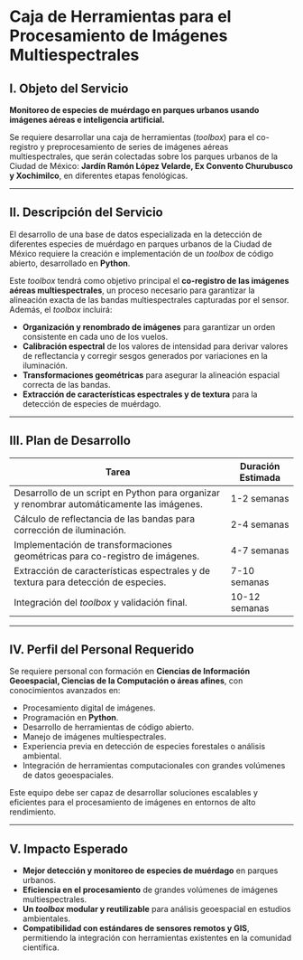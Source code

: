 # **Caja de Herramientas para el Procesamiento de Imágenes Multiespectrales**

## **I. Objeto del Servicio**

**Monitoreo de especies de muérdago en parques urbanos usando imágenes aéreas e inteligencia artificial.**

Se requiere desarrollar una caja de herramientas (*toolbox*) para el co-registro y preprocesamiento de series de imágenes aéreas multiespectrales, que serán colectadas sobre los parques urbanos de la Ciudad de México: **Jardín Ramón López Velarde, Ex Convento Churubusco y Xochimilco**, en diferentes etapas fenológicas.

---

## **II. Descripción del Servicio**

El desarrollo de una base de datos especializada en la detección de diferentes especies de muérdago en parques urbanos de la Ciudad de México requiere la creación e implementación de un *toolbox* de código abierto, desarrollado en **Python**.

Este *toolbox* tendrá como objetivo principal el **co-registro de las imágenes aéreas multiespectrales**, un proceso necesario para garantizar la alineación exacta de las bandas multiespectrales capturadas por el sensor. Además, el *toolbox* incluirá:

- **Organización y renombrado de imágenes** para garantizar un orden consistente en cada uno de los vuelos.
- **Calibración espectral** de los valores de intensidad para derivar valores de reflectancia y corregir sesgos generados por variaciones en la iluminación.
- **Transformaciones geométricas** para asegurar la alineación espacial correcta de las bandas.
- **Extracción de características espectrales y de textura** para la detección de especies de muérdago.

---

## **III. Plan de Desarrollo**

| **Tarea** | **Duración Estimada** |
|-----------|--------------------|
| Desarrollo de un script en Python para organizar y renombrar automáticamente las imágenes. | 1-2 semanas |
| Cálculo de reflectancia de las bandas para corrección de iluminación. | 2-4 semanas |
| Implementación de transformaciones geométricas para co-registro de imágenes. | 4-7 semanas |
| Extracción de características espectrales y de textura para detección de especies. | 7-10 semanas |
| Integración del *toolbox* y validación final. | 10-12 semanas |

---

## **IV. Perfil del Personal Requerido**

Se requiere personal con formación en **Ciencias de Información Geoespacial, Ciencias de la Computación o áreas afines**, con conocimientos avanzados en:

- Procesamiento digital de imágenes.
- Programación en **Python**.
- Desarrollo de herramientas de código abierto.
- Manejo de imágenes multiespectrales.
- Experiencia previa en detección de especies forestales o análisis ambiental.
- Integración de herramientas computacionales con grandes volúmenes de datos geoespaciales.

Este equipo debe ser capaz de desarrollar soluciones escalables y eficientes para el procesamiento de imágenes en entornos de alto rendimiento.

---

## **V. Impacto Esperado**

- **Mejor detección y monitoreo de especies de muérdago** en parques urbanos.
- **Eficiencia en el procesamiento** de grandes volúmenes de imágenes multiespectrales.
- **Un *toolbox* modular y reutilizable** para análisis geoespacial en estudios ambientales.
- **Compatibilidad con estándares de sensores remotos y GIS**, permitiendo la integración con herramientas existentes en la comunidad científica.
